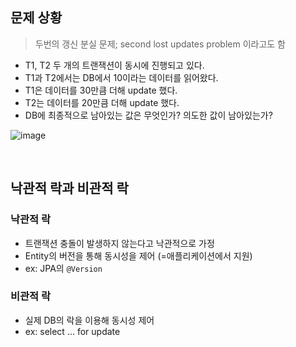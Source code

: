 ## 문제 상황

> 두번의 갱신 분실 문제; second lost updates problem 이라고도 함

- T1, T2 두 개의 트랜잭션이 동시에 진행되고 있다.
- T1과 T2에서는 DB에서 10이라는 데이터를 읽어왔다.
- T1은 데이터를 30만큼 더해 update 했다.
- T2는 데이터를 20만큼 더해 update 했다.
- DB에 최종적으로 남아있는 값은 무엇인가? 의도한 값이 남아있는가?

![image](https://user-images.githubusercontent.com/53105735/204140271-4a4720d2-4223-45ae-a9e5-86b781671026.png)

<br/>

## 낙관적 락과 비관적 락

### 낙관적 락

- 트랜잭션 충돌이 발생하지 않는다고 낙관적으로 가정
- Entity의 버전을 통해 동시성을 제어 (=애플리케이션에서 지원)
- ex: JPA의 `@Version`

### 비관적 락

- 실제 DB의 락을 이용해 동시성 제어
- ex: select ... for update
